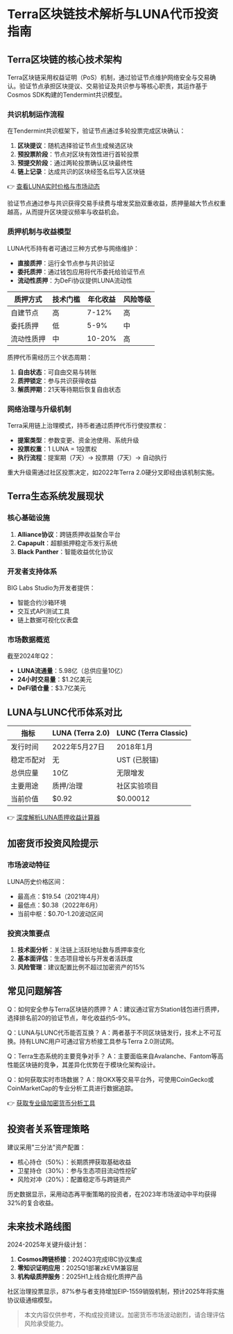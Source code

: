 # Terra区块链技术解析与LUNA代币投资指南

## Terra区块链的核心技术架构

Terra区块链采用权益证明（PoS）机制，通过验证节点维护网络安全与交易确认。验证节点承担区块提议、交易验证及共识参与等核心职责，其运作基于Cosmos SDK构建的Tendermint共识模型。

### 共识机制运作流程
在Tendermint共识框架下，验证节点通过多轮投票完成区块确认：
1. **区块提议**：随机选择验证节点生成候选区块
2. **预投票阶段**：节点对区块有效性进行首轮投票
3. **预提交阶段**：通过两轮投票确认区块最终性
4. **链上记录**：达成共识的区块经签名后写入区块链

👉 [查看LUNA实时价格与市场动态](https://bit.ly/okx_welcome)

验证节点通过参与共识获得交易手续费与增发奖励双重收益，质押量越大节点权重越高，从而提升区块提议频率与收益机会。

### 质押机制与收益模型
LUNA代币持有者可通过三种方式参与网络维护：
- **直接质押**：运行全节点参与共识验证
- **委托质押**：通过钱包应用将代币委托给验证节点
- **流动性质押**：为DeFi协议提供LUNA流动性

| 质押方式 | 技术门槛 | 年化收益 | 风险等级 |
|---------|----------|----------|----------|
| 自建节点 | 高       | 7-12%    | 高       |
| 委托质押 | 低       | 5-9%     | 中       |
| 流动性质押 | 中      | 10-20%   | 高       |

质押代币需经历三个状态周期：
1. **自由状态**：可自由交易与转账
2. **质押锁定**：参与共识获得收益
3. **解质押期**：21天等待期后恢复自由状态

### 网络治理与升级机制
Terra采用链上治理模式，持币者通过质押代币行使投票权：
- **提案类型**：参数变更、资金池使用、系统升级
- **投票权重**：1 LUNA = 1投票权
- **执行流程**：提案期（7天）→ 投票期（7天）→ 自动执行

重大升级需通过社区投票决定，如2022年Terra 2.0硬分叉即经由该机制实施。

## Terra生态系统发展现状

### 核心基础设施
1. **Alliance协议**：跨链质押收益聚合平台
2. **Capapult**：超额抵押稳定币发行系统
3. **Black Panther**：智能收益优化协议

### 开发者支持体系
BIG Labs Studio为开发者提供：
- 智能合约沙箱环境
- 交互式API测试工具
- 链上数据可视化仪表盘

### 市场数据概览
截至2024年Q2：
- **LUNA流通量**：5.98亿（总供应量10亿）
- **24小时交易量**：$1.2亿美元
- **DeFi锁仓量**：$3.7亿美元

## LUNA与LUNC代币体系对比

| 指标        | LUNA (Terra 2.0) | LUNC (Terra Classic) |
|------------|------------------|----------------------|
| 发行时间    | 2022年5月27日    | 2018年1月            |
| 稳定币配对  | 无               | UST (已脱锚)         |
| 总供应量    | 10亿             | 无限增发             |
| 主要用途    | 质押/治理        | 社区实验项目         |
| 当前价值    | $0.92            | $0.00012             |

👉 [深度解析LUNA质押收益计算器](https://bit.ly/okx_welcome)

## 加密货币投资风险提示

### 市场波动特征
LUNA历史价格区间：
- 最高点：$19.54（2021年4月）
- 最低点：$0.38（2022年6月）
- 当前中枢：$0.70-1.20波动区间

### 投资决策要点
1. **技术面分析**：关注链上活跃地址数与质押率变化
2. **基本面评估**：生态项目增长与开发者活跃度
3. **风险管理**：建议配置比例不超过加密资产的15%

## 常见问题解答

Q：如何安全参与Terra区块链的质押？
A：建议通过官方Station钱包进行质押，选择排名前20的验证节点，年化收益约5-9%。

Q：LUNA与LUNC代币能否互换？
A：两者基于不同区块链发行，技术上不可互换。持有LUNC用户可通过官方桥接工具参与Terra 2.0测试网。

Q：Terra生态系统的主要竞争对手？
A：主要面临来自Avalanche、Fantom等高性能区块链的竞争，其差异化优势在于模块化架构设计。

Q：如何获取实时市场数据？
A：除OKX等交易平台外，可使用CoinGecko或CoinMarketCap的专业分析工具进行数据追踪。

👉 [获取专业级加密货币分析工具](https://bit.ly/okx_welcome)

## 投资者关系管理策略

建议采用"三分法"资产配置：
- 核心持仓（50%）：长期质押获取基础收益
- 卫星持仓（30%）：参与生态项目流动性挖矿
- 风险对冲（20%）：配置稳定币与跨链资产

历史数据显示，采用动态再平衡策略的投资者，在2023年市场波动中平均获得32%的复合收益。

## 未来技术路线图

2024-2025年关键升级计划：
1. **Cosmos跨链桥接**：2024Q3完成IBC协议集成
2. **零知识证明应用**：2025Q1部署zkEVM兼容层
3. **机构级质押服务**：2025H1上线合规化质押产品

社区治理投票显示，87%参与者支持增加EIP-1559销毁机制，预计2025年将实施协议级通缩模型。

> 本文内容仅供参考，不构成投资建议。加密货币市场波动剧烈，请合理评估风险承受能力。